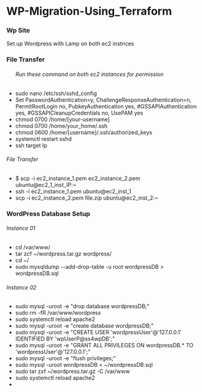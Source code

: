 # WP-Migration-Using_Terraform
<h3>Wp Site</h3>
<p>Set up Wordpress with Lamp on both ec2 instnces</p>
<h3>File Transfer</h3>
<ul><h6>Run these command on both ec2 instances for permission</h6>
<li>sudo nano /etc/ssh/sshd_config</li>
<li>Set PasswordAuthentication=y, ChallengeResponseAuthentication=n, PermitRootLogin no,
PubkeyAuthentication yes, #GSSAPIAuthentication yes,
#GSSAPICleanupCredentials no, UsePAM yes</li>
<li>chmod 0700 /home/[your-username]</li>
<li>chmod 0700 /home/your_home/.ssh</li>
<li>chmod 0600 /home/[username]/.ssh/authorized_keys</li>
<li>systemctl restart sshd</li>
<li>ssh target Ip</li>
</ul>
<h6>File Transfer</h6>
<ul>
<li>$ scp -i ec2_instance_1.pem ec2_instance_2.pem ubuntu@ec2_1_inst_IP:~
</li>
<li>ssh -i ec2_instance_1.pem ubuntu@ec2_inst_1</li>
<li>scp -i ec2_instance_2.pem file.zip ubuntu@ec2_inst_2:~</li>
</ul>
<h3>WordPress Database Setup</h3>
<h6>Instance 01</h6>
<ul><li>cd  /var/www/</li><li>
tar zcf ~/wordpress.tar.gz wordpress/</li><li>cd ~/</li><li>
sudo mysqldump --add-drop-table -u root wordpressDB > wordpressDB.sql</li></ul>
<h6>Instance 02</h6>
<ul><li>sudo mysql -uroot -e "drop database wordpressDB;"</li><li>
sudo rm -fR /var/www/wordpress</li><li>sudo systemctl reload apache2
</li>
<li>sudo mysql -uroot -e "create database wordpressDB;"</li>
<li>sudo mysql -uroot -e "CREATE USER 'wordpressUser'@'127.0.0.1' IDENTIFIED BY 'wpUserP@ss4wpDB';"</li>
<li>sudo mysql -uroot -e "GRANT ALL PRIVILEGES ON wordpressDB.* TO 'wordpressUser'@'127.0.0.1';"</li>
<li>sudo mysql -uroot -e "flush privileges;"</li>
<li>sudo mysql -uroot wordpressDB < ~/wordpressDB.sql</li>

<li>sudo tar zxf ~/wordpress.tar.gz -C /var/www</li>

<li>sudo systemctl reload apache2

</li>
<li>


</ul>
